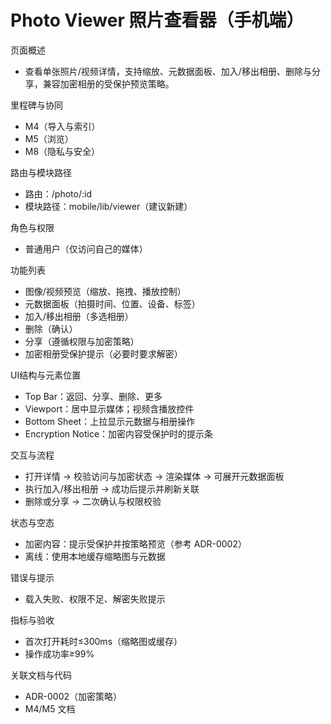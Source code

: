 # Photo Viewer 照片查看器（手机端）

页面概述
- 查看单张照片/视频详情，支持缩放、元数据面板、加入/移出相册、删除与分享，兼容加密相册的受保护预览策略。

里程碑与协同
- M4（导入与索引）
- M5（浏览）
- M8（隐私与安全）

路由与模块路径
- 路由：/photo/:id
- 模块路径：mobile/lib/viewer（建议新建）

角色与权限
- 普通用户（仅访问自己的媒体）

功能列表
- 图像/视频预览（缩放、拖拽、播放控制）
- 元数据面板（拍摄时间、位置、设备、标签）
- 加入/移出相册（多选相册）
- 删除（确认）
- 分享（遵循权限与加密策略）
- 加密相册受保护提示（必要时要求解密）

UI结构与元素位置
- Top Bar：返回、分享、删除、更多
- Viewport：居中显示媒体；视频含播放控件
- Bottom Sheet：上拉显示元数据与相册操作
- Encryption Notice：加密内容受保护时的提示条

交互与流程
- 打开详情 → 校验访问与加密状态 → 渲染媒体 → 可展开元数据面板
- 执行加入/移出相册 → 成功后提示并刷新关联
- 删除或分享 → 二次确认与权限校验

状态与空态
- 加密内容：提示受保护并按策略预览（参考 ADR-0002）
- 离线：使用本地缓存缩略图与元数据

错误与提示
- 载入失败、权限不足、解密失败提示

指标与验收
- 首次打开耗时≤300ms（缩略图或缓存）
- 操作成功率≥99%

关联文档与代码
- ADR-0002（加密策略）
- M4/M5 文档